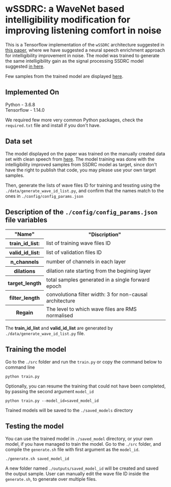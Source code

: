 # wSSDRC: a WaveNet based intelligibility modification for improving listening comfort in noise
This is a Tensorflow implementation of the ```wSSDRC``` architecture suggested in <a href="https://www.isca-speech.org/archive/Interspeech_2018/pdfs/2119.pdf"> this paper</a>, where we have suggested a neural speech enrichment approach for intelligibility improvement in noise. The model was trained to generate the same intelligibility gain as the signal processing SSDRC model suggested <a href="https://www.isca-speech.org/archive/archive_papers/interspeech_2012/i12_0635.pdf">in here</a>.

Few samples from the trained model are displayed <a href="https://www.csd.uoc.gr/~shifaspv/IS2018-demo">here</a>.


## Implemented On
Python - 3.6.8 <br>
Tensorflow - 1.14.0 <br>

We required few more very common Python packages, check the ```required.txt``` file and install if you don't have.
## Data set
The model displayed on the paper was trained on the manually created data set with clean speech from <a href="https://datashare.is.ed.ac.uk/handle/10283/1942">here</a>. The model training was done with the intelligibility improved samples from SSDRC model as target, since don't have the right to publish that code, you may please use your own target samples.

Then, generate the lists of wave files ID for training and tessting using the ```./data/generate_wave_id_list.py```, and confirm that the names match to the ones in ```./config/config_params.json```

## Description of the ```./config/config_params.json``` file variables
<table>
  <tr>
    <th>"Name"</th>
    <th>"Discription"</th>
  </tr>
  
  <tr>
    <th>train_id_list:</th>
      <td>list of training wave files ID</td>
  </tr>
    <tr>
    <th>valid_id_list:</th>
      <td>list of validation files ID</td>
  </tr>
  <tr>
    <th>n_channels</th>
    <td>number of channels in each layer</td>
  </tr>
<tr>
    <th>dilations</th>
    <td>dilation rate starting from the begining layer</td>
  </tr>
  <tr>
    <th>target_length</th>
      <td> total samples generated in a single forward epoch</td>
  </tr>
    <tr>
    <th>filter_length</th>
    <td>convolutiona filter width: 3 for non-causal architecture </td>
  </tr>
  <tr>
    <th>Regain</th>
      <td>The level to which wave files are RMS normalised </td>
  </tr>
</table>

The **train_id_list** and **valid_id_list** are generated by ```./data/generate_wave_id_list.py``` file.
## Training the model

Go to the ```./src``` folder and run the ```train.py``` or copy the command below to command line 

```
python train.py
```

Optionally, you can resume the training that could not have been completed, by passing the second argument ```model_id```

```
python train.py --model_id=saved_model_id
```

Trained models will be saved to the ```./saved_models``` directory

## Testing the model

You can use the trained model in ```./saved_model``` directory, or your own model, if you have managed to train the model.
Go to the ```./src``` folder, and compile the ```generate.sh``` file with first argument as the ```model_id```. 

```
./generate.sh saved_model_id
```

A new folder named ```./outputs/saved_model_id``` will be created and saved the output sample.
User can manually edit the wave file ID inside the ```generate.sh```, to generate over multiple files.



